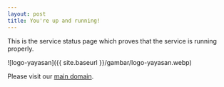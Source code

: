 ```yaml
---
layout: post
title: You're up and running!
---
```


This is the service status page which proves that the service is running properly.

![logo-yayasan]({{ site.baseurl }}/gambar/logo-yayasan.webp)

Please visit our [main domain](https://www.nusa.or.id/).
